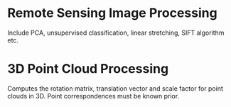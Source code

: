 # Remote Sensing Image Processing 
Include PCA, unsupervised classification, linear stretching, SIFT algorithm etc.
# 3D Point Cloud Processing
Computes the rotation matrix, translation vector and scale factor for point clouds in 3D. Point correspondences must be known prior. 
